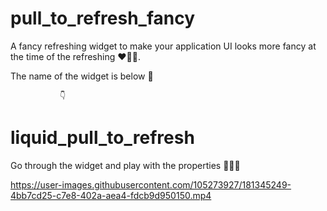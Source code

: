 # pull_to_refresh_fancy

A fancy refreshing widget to make your application UI looks more fancy  at the time of the refreshing  ❤️🧑‍🎓.

The name of the widget is below 🤖
            
               👇
            
            
# liquid_pull_to_refresh 


Go through the widget and play with the properties 👨‍💻🤞 



https://user-images.githubusercontent.com/105273927/181345249-4bb7cd25-c7e8-402a-aea4-fdcb9d950150.mp4

